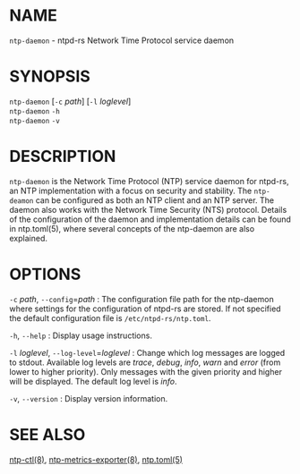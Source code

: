 <!-- ---
title: NTP-DAEMON(8) ntpd-rs 1.7.0-alpha.20250716 | ntpd-rs
--- -->

# NAME

`ntp-daemon` - ntpd-rs Network Time Protocol service daemon

# SYNOPSIS

`ntp-daemon` [`-c` *path*] [`-l` *loglevel*] \
`ntp-daemon` `-h` \
`ntp-daemon` `-v`

# DESCRIPTION

`ntp-daemon` is the Network Time Protocol (NTP) service daemon for ntpd-rs, an
NTP implementation with a focus on security and stability. The `ntp-deamon` can
be configured as both an NTP client and an NTP server. The daemon also works
with the Network Time Security (NTS) protocol. Details of the configuration
of the daemon and implementation details can be found in ntp.toml(5), where
several concepts of the ntp-daemon are also explained.

# OPTIONS

`-c` *path*, `--config`=*path*
:   The configuration file path for the ntp-daemon where settings for the
    configuration of ntpd-rs are stored. If not specified the default
    configuration file is `/etc/ntpd-rs/ntp.toml`.

`-h`, `--help`
:   Display usage instructions.

`-l` *loglevel*, `--log-level`=*loglevel*
:   Change which log messages are logged to stdout. Available log levels are
    *trace*, *debug*, *info*, *warn* and *error* (from lower to higher
    priority). Only messages with the given priority and higher will be
    displayed. The default log level is *info*.

`-v`, `--version`
:   Display version information.

# SEE ALSO

[ntp-ctl(8)](ntp-ctl.8.md),
[ntp-metrics-exporter(8)](ntp-metrics-exporter.8.md),
[ntp.toml(5)](ntp.toml.5.md)
